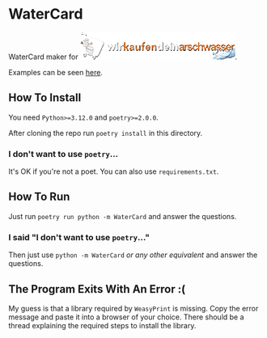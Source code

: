 # WaterCard
WaterCard maker for [![wir-kaufen-dein-arschwasser.de](/WaterCard/static/Arschwasser.png)](https://wir-kaufen-dein-arschwasser.de).

Examples can be seen [here](https://wir-kaufen-dein-arschwasser.de/WaterCard/).


## How To Install

You need `Python>=3.12.0` and `poetry>=2.0.0`.

After cloning the repo run `poetry install` in this directory.

### I don't want to use `poetry`...
It's OK if you're not a poet.
You can also use `requirements.txt`.


## How To Run

Just run `poetry run python -m WaterCard` and answer the questions.

### I said "I don't want to use `poetry`..."
Then just use `python -m WaterCard` *or any other equivalent* and answer the questions.


## The Program Exits With An Error :(

My guess is that a library required by `WeasyPrint` is missing.
Copy the error message and paste it into a browser of your choice.
There should be a thread explaining the required steps to install the library.
